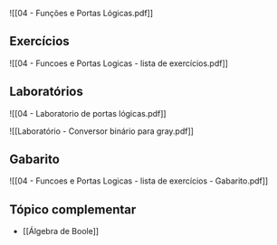 ![[04 - Funções e Portas Lógicas.pdf]]

## Exercícios
![[04 - Funcoes e Portas Logicas - lista de exercícios.pdf]]


## Laboratórios
![[04 - Laboratorio de portas lógicas.pdf]]

![[Laboratório - Conversor binário para gray.pdf]]

## Gabarito
![[04 - Funcoes e Portas Logicas - lista de exercícios - Gabarito.pdf]]

## Tópico complementar
- [[Álgebra de Boole]]
